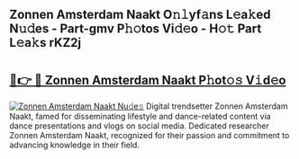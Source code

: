 ## Zonnen Amsterdam Naakt O𝚗𝚕yf𝚊ns L𝚎a𝚔ed N𝚞𝚍es - Part-gmv P𝚑𝚘tos Vi𝚍𝚎o - H𝚘𝚝 Part L𝚎a𝚔s rKZ2j

# <h2><a href="http://kfce1q.oniu.top/?m=Zonnen+Amsterdam+Naakt">🔗👉 🔴 Zonnen Amsterdam Naakt P𝚑ot𝚘𝚜 V𝚒d𝚎o</a></h2>

[![Zonnen Amsterdam Naakt Nu𝚍e𝚜](https://i.imgur.com/0qMVB7G.gif)](http://kfce1q.oniu.top/?m=Zonnen+Amsterdam+Naakt)
Digital trendsetter Zonnen Amsterdam Naakt, famed for disseminating lifestyle and dance-related content via dance presentations and vlogs on social media. Dedicated researcher Zonnen Amsterdam Naakt, recognized for their passion and commitment to advancing knowledge in their field.  
